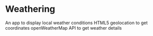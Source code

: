 # Weathering
An app to display local weather conditions
HTML5 geolocation to get coordinates
openWeatherMap API to get weather details

